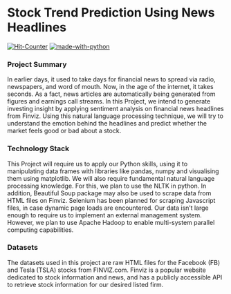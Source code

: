# Stock Trend Prediction Using News Headlines

[![Hit-Counter](http://hits.dwyl.io/aviral36/DataScience_Projects/tree/master/Sentiment_Analysis.svg)](http://hits.dwyl.io/aviral36/DataScience_Projects/tree/master/Sentiment_Analysis)
[![made-with-python](https://img.shields.io/badge/Made%20with-Python-1f425f.svg)](https://www.python.org/)


### Project Summary
 
In earlier days, it used to take days for financial news to spread via radio, newspapers, and word of mouth. Now, in the age of the internet, it takes seconds. As a fact, news articles are automatically being generated from figures and earnings call streams. In this Project, we intend to generate investing insight by applying sentiment analysis on financial news headlines from Finviz. Using this natural language processing technique, we will try to understand the emotion behind the headlines and predict whether the market feels good or bad about a stock.
 
 
### Technology Stack
 
This Project will require us to apply our Python skills, using it to manipulating data frames with libraries like pandas, numpy and visualising them using matplotlib. We will also require fundamental natural language processing knowledge. For this, we plan to use the NLTK in python. In addition, Beautiful Soup package may also be used to scrape data from HTML files on Finviz. Selenium has been planned for scraping Javascript files, in case dynamic page loads are encountered. 
Our data isn’t large enough to require us to implement an external management system. However, we plan to use Apache Hadoop to enable multi-system parallel computing capabilities.


### Datasets

The datasets used in this project are raw HTML files for the Facebook (FB) and Tesla (TSLA) stocks from FINVIZ.com.
Finviz is a popular website dedicated to stock information and news, and has a publicly accessible API to retrieve stock information for our desired listed firm.


